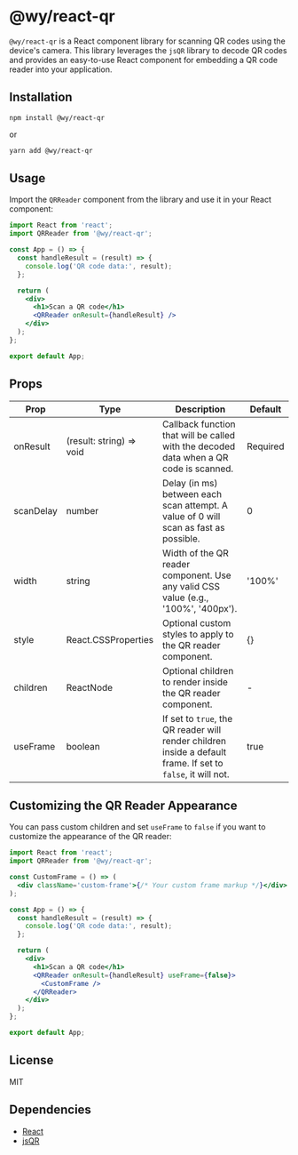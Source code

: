# @wy/react-qr

`@wy/react-qr` is a React component library for scanning QR codes using the device's camera. This library leverages the `jsQR` library to decode QR codes and provides an easy-to-use React component for embedding a QR code reader into your application.

## Installation

```
npm install @wy/react-qr
```

or

```sh
yarn add @wy/react-qr
```

## Usage

Import the `QRReader` component from the library and use it in your React component:

```jsx
import React from 'react';
import QRReader from '@wy/react-qr';

const App = () => {
  const handleResult = (result) => {
    console.log('QR code data:', result);
  };

  return (
    <div>
      <h1>Scan a QR code</h1>
      <QRReader onResult={handleResult} />
    </div>
  );
};

export default App;
```

## Props

| Prop      | Type                     | Description                                                                                                  | Default  |
| --------- | ------------------------ | ------------------------------------------------------------------------------------------------------------ | -------- |
| onResult  | (result: string) => void | Callback function that will be called with the decoded data when a QR code is scanned.                       | Required |
| scanDelay | number                   | Delay (in ms) between each scan attempt. A value of 0 will scan as fast as possible.                         | 0        |
| width     | string                   | Width of the QR reader component. Use any valid CSS value (e.g., '100%', '400px').                           | '100%'   |
| style     | React.CSSProperties      | Optional custom styles to apply to the QR reader component.                                                  | {}       |
| children  | ReactNode                | Optional children to render inside the QR reader component.                                                  | -        |
| useFrame  | boolean                  | If set to `true`, the QR reader will render children inside a default frame. If set to `false`, it will not. | true     |

## Customizing the QR Reader Appearance

You can pass custom children and set `useFrame` to `false` if you want to customize the appearance of the QR reader:

```jsx
import React from 'react';
import QRReader from '@wy/react-qr';

const CustomFrame = () => (
  <div className='custom-frame'>{/* Your custom frame markup */}</div>
);

const App = () => {
  const handleResult = (result) => {
    console.log('QR code data:', result);
  };

  return (
    <div>
      <h1>Scan a QR code</h1>
      <QRReader onResult={handleResult} useFrame={false}>
        <CustomFrame />
      </QRReader>
    </div>
  );
};

export default App;
```

## License

MIT

## Dependencies

- [React](https://reactjs.org/)
- [jsQR](https://github.com/cozmo/jsQR)
